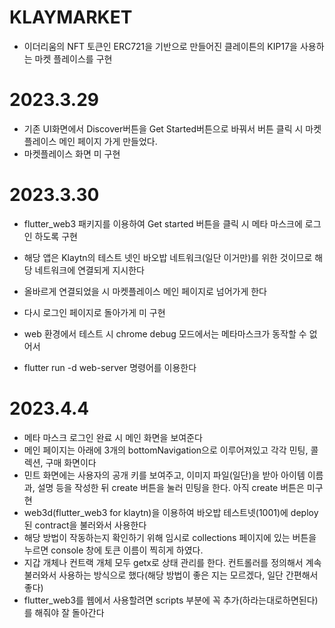 # KLAYMARKET
- 이더리움의 NFT 토큰인 ERC721을 기반으로 만들어진 클레이튼의 KIP17을 사용하는 마켓 플레이스를 구현

# 2023.3.29
- 기존 UI화면에서 Discover버튼을 Get Started버튼으로 바꿔서 버튼 클릭 시 마켓플레이스 메인 페이지 가게 만들었다.
- 마켓플레이스 화면 미 구현

# 2023.3.30
- flutter_web3 패키지를 이용하여 Get started 버튼을 클릭 시 메타 마스크에 로그인 하도록 구현
- 해당 앱은 Klaytn의 테스트 넷인 바오밥 네트워크(일단 이거만)를 위한 것이므로 해당 네트워크에 연결되게 지시한다
- 올바르게 연결되었을 시 마켓플레이스 메인 페이지로 넘어가게 한다

- 다시 로그인 페이지로 돌아가게 미 구현
- web 환경에서 테스트 시 chrome debug 모드에서는 메타마스크가 동작할 수 없어서
- flutter run -d web-server 명령어를 이용한다

# 2023.4.4
- 메타 마스크 로그인 완료 시 메인 화면을 보여준다
- 메인 페이지는 아래에 3개의 bottomNavigation으로 이루어져있고 각각 민팅, 콜렉션, 구매 화면이다
- 민트 화면에는 사용자의 공개 키를 보여주고, 이미지 파일(일단)을 받아 아이템 이름과, 설명 등을 작성한 뒤 create 버튼을 눌러 민팅을 한다. 아직 create 버튼은 미구현
- web3d(flutter_web3 for klaytn)을 이용하여 바오밥 테스트넷(1001)에 deploy된 contract을 불러와서 사용한다
- 해당 방법이 작동하는지 확인하기 위해 임시로 collections 페이지에 있는 버튼을 누르면 console 창에 토큰 이름이 찍히게 하였다.
- 지갑 개체나 컨트랙 개체 모두 getx로 상태 관리를 한다. 컨트롤러를 정의해서 계속 불러와서 사용하는 방식으로 했다(해당 방법이 좋은 지는 모르겠다, 일단 간편해서 좋다)
- flutter_web3를 웹에서 사용할려면 scripts 부분에 꼭 추가(하라는대로하면된다)를 해줘야 잘 돌아간다
